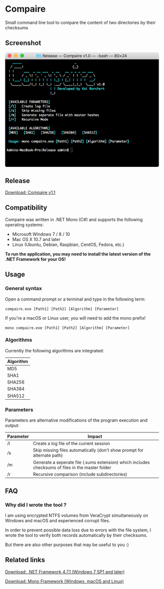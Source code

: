 # Compaire
Small command line tool to compare the content of two directories by their checksums

## Screenshot

![Compaire main window](/screenshots/compaire_main.png)

## Release

[Download: Compaire v1.1](https://github.com/kaibor/compaire/releases/download/1.1/compaire.exe)

## Compatibility
Compaire was written in .NET Mono (C#) and supports the following operating systems:
* Microsoft Windows 7 / 8 / 10
* Mac OS X 10.7 and later
* Linux (Ubuntu, Debian, Raspbian, CentOS, Fedora, etc.)

**To run the application, you may need to install the latest version of the .NET Framework for your OS!**

## Usage

### General syntax

Open a command prompt or a terminal and type in the following term:

`compaire.exe [Path1] [Path2] [Algorithm] [Parameter]`

If you're a macOS or Linux user, you will need to add the mono prefix!

`mono compaire.exe [Path1] [Path2] [Algorithm] [Parameter]`

### Algorithms

Currently the following algorithms are integrated:

Algorithm |
--------- |
MD5 |
SHA1 |
SHA256 |
SHA384 |
SHA512 |

### Parameters

Parameters are alternative modifications of the program execution and output:

Parameter | Impact
--------- | ------
/l | Create a log file of the current session
/s | Skip missing files automatically (don't show prompt for alternate path)
/m | Generate a seperate file (.sums extension) which includes checksums of files in the master folder
/r | Recursive comparison (include subdirectories)

## FAQ

### Why did I wrote the tool ?

I am using encrypted NTFS volumes from VeraCrypt simultaneously on Windows and macOS and experienced corrupt files.

In order to prevent possible data loss due to errors with the file system, I wrote the tool to verify both records automatically by their checksums.

But there are also other purposes that may be useful to you :)

## Related links
[Download: .NET Framework 4.7.1 (Windows 7 SP1 and later)](https://www.microsoft.com/en-US/download/details.aspx?id=56116)

[Download: Mono Framework (Windows, macOS and Linux)](https://www.mono-project.com/download/stable/)
